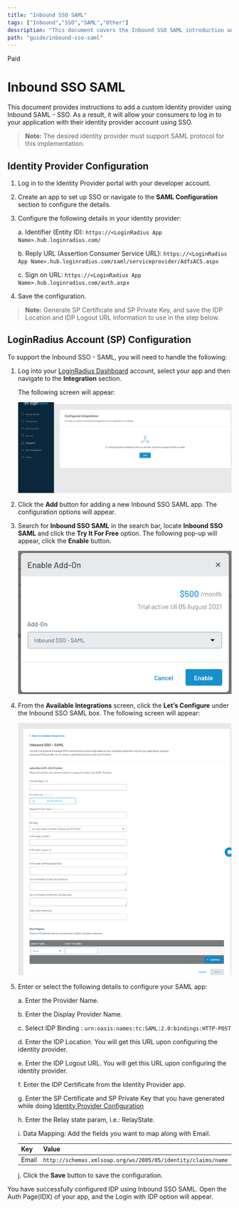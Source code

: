 ```yaml
---
title: "Inbound SSO SAML"
tags: ["Inbound","SSO","SAML","Other"]
description: "This document covers the Inbound SSO SAML introduction and its protocols Other SAML enabled SSO providers supported by the LoginRadius Identity Platform."
path: "guide/inbound-sso-saml"
---
```


<span class="devloper-premium plan-tag">Paid</span>

# Inbound SSO SAML

This document provides instructions to add a custom Identity provider using Inbound SAML - SSO. As a result, it will allow your consumers to log in to your application with their identity provider account using SSO.

>**Note:** The desired identity provider must support SAML protocol for this implementation.

## Identity Provider Configuration

1. Log in to the Identity Provider portal with your developer account.

2. Create an app to set up SSO or navigate to the **SAML Configuration** section to configure the details.

3. Configure the following details in your identity provider:

   a. Identifier (Entity ID): `https://<LoginRadius App Name>.hub.loginradius.com/`


   b. Reply URL (Assertion Consumer Service URL): `https://<LoginRadius App Name>.hub.loginradius.com/saml/serviceprovider/AdfsACS.aspx`

   c. Sign on URL: `https://<LoginRadius App Name>.hub.loginradius.com/auth.aspx`

4. Save the configuration.

>**Note:** Generate SP Certificate and SP Private Key, and save the IDP Location and IDP Logout URL information to use in the step below.

## LoginRadius Account (SP) Configuration

To support the Inbound SSO - SAML, you will need to handle the following:

1. Log into your <a href="https://dashboard.loginradius.com/dashboard" target="_blank">LoginRadius Dashboard</a> account, select your app and then navigate to the **Integration** section.

   The following screen will appear:

   ![alt_text](images/configure.png "image_tooltip")

2. Click the **Add** button for adding a new Inbound SSO SAML app. The configuration options will appear.

3. Search for **Inbound SSO SAML** in the search bar, locate **Inbound SSO SAML** and click the **Try It For Free** option. The following pop-up will appear, click the **Enable** button.

   ![alt_text](images/enable.png "image_tooltip")

4. From the **Available Integrations** screen, click the **Let’s Configure** under the Inbound SSO SAML box. The following screen will appear:

   ![alt_text](images/configure2.png "image_tooltip")

5. Enter or select the following details to configure your SAML app:

   a. Enter the Provider Name.

   b. Enter the Display Provider Name.

   c. Select IDP Binding : `urn:oasis:names:tc:SAML:2.0:bindings:HTTP-POST`

   d. Enter the IDP Location. You will get this URL upon configuring the identity provider. 

   e. Enter the IDP Logout URL. You will get this URL upon configuring the identity provider.

   f. Enter the IDP Certificate from the Identity Provider app. 

   g. Enter the SP Certificate and SP Private Key that you have generated while doing [Identity Provider Configuration](#identity-provider-configuration)

   h. Enter the Relay state param, i.e.: RelayState.

   i. Data Mapping: Add the fields you want to map along with Email.

      | Key | Value | |
      |----|----|-----|
      |Email | `http://schemas.xmlsoap.org/ws/2005/05/identity/claims/name` |

   j. Click the **Save** button to save the configuration.

You have successfully configured IDP using Inbound SSO SAML. Open the Auth Page(IDX) of your app, and the Login with IDP option will appear.







